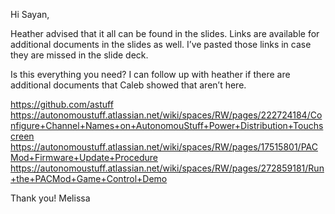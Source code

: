 Hi Sayan,
 
Heather advised that it all can be found in the slides.  Links are available for additional documents in the slides as well. I’ve pasted those links in case they are missed in the slide deck.
 
Is this everything you need? I can follow up with heather if there are additional documents that Caleb showed that aren’t here.
 
https://github.com/astuff
https://autonomoustuff.atlassian.net/wiki/spaces/RW/pages/222724184/Configure+Channel+Names+on+AutonomouStuff+Power+Distribution+Touchscreen
https://autonomoustuff.atlassian.net/wiki/spaces/RW/pages/17515801/PACMod+Firmware+Update+Procedure
https://autonomoustuff.atlassian.net/wiki/spaces/RW/pages/272859181/Run+the+PACMod+Game+Control+Demo
 
Thank you!
Melissa